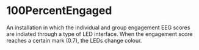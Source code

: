 # 100PercentEngaged
An installation in which the individual and group engagement EEG scores are indiated through a type of LED interface. When the engagement score reaches a certain mark (0.7), the LEDs change colour.
